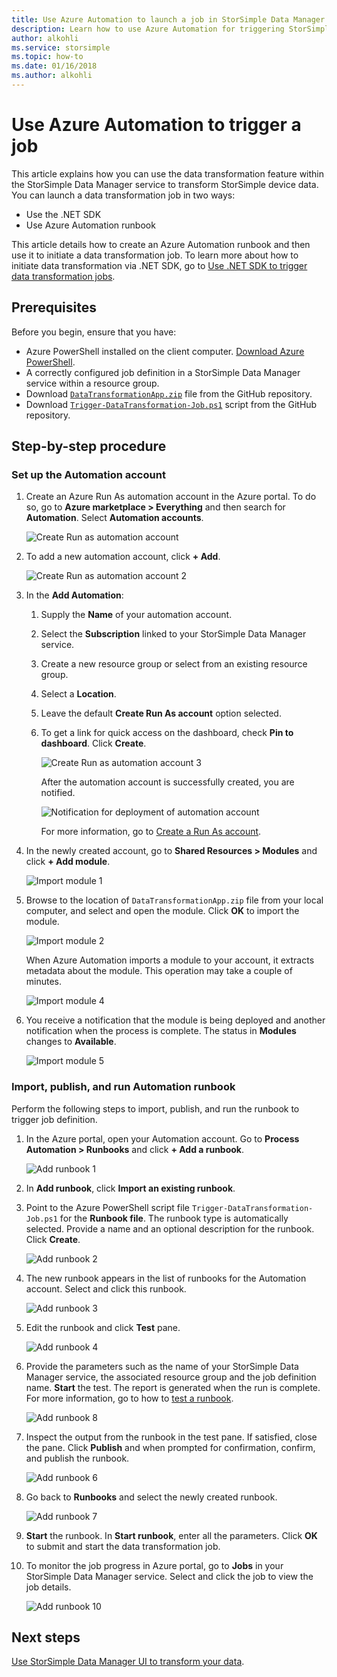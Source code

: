 ```yaml
---
title: Use Azure Automation to launch a job in StorSimple Data Manager
description: Learn how to use Azure Automation for triggering StorSimple Data Manager jobs
author: alkohli
ms.service: storsimple
ms.topic: how-to
ms.date: 01/16/2018
ms.author: alkohli
---
```


# Use Azure Automation to trigger a job

This article explains how you can use the data transformation feature within the StorSimple Data Manager service to transform StorSimple device data. You can launch a data transformation job in two ways: 

 - Use the .NET SDK
 - Use Azure Automation runbook
 
This article details how to create an Azure Automation runbook and then use it to initiate a data transformation job. To learn more about how to initiate data transformation via .NET SDK, go to [Use .NET SDK to trigger data transformation jobs](storsimple-data-manager-dotnet-jobs.md).

## Prerequisites

Before you begin, ensure that you have:

*	Azure PowerShell installed on the client computer. [Download Azure PowerShell](/powershell/azure/azurerm/install-azurerm-ps).
*	A correctly configured job definition in a StorSimple Data Manager service within a resource group.
*	Download  [`DataTransformationApp.zip`](https://github.com/Azure-Samples/storsimple-dotnet-data-manager-get-started/raw/master/Azure%20Automation%20For%20Data%20Manager/DataTransformationApp.zip) file from the GitHub repository. 
*	Download [`Trigger-DataTransformation-Job.ps1`](https://github.com/Azure-Samples/storsimple-dotnet-data-manager-get-started/blob/master/Azure%20Automation%20For%20Data%20Manager/Trigger-DataTransformation-Job.ps1) script from the GitHub repository.

## Step-by-step procedure

### Set up the Automation account

1. Create an Azure Run As automation account in the Azure portal. To do so, go to **Azure marketplace > Everything** and then search for **Automation**. Select **Automation accounts**.

    ![Create Run as automation account](./media/storsimple-data-manager-job-using-automation/search-automation-account1.png)

2. To add a new automation account, click **+ Add**.

    ![Create Run as automation account 2](./media/storsimple-data-manager-job-using-automation/add-automation-account1.png)

3. In the **Add Automation**:

   1. Supply the **Name** of your automation account.
   2. Select the **Subscription** linked to your StorSimple Data Manager service.
   3. Create a new resource group or select from an existing resource group.
   4. Select a **Location**.
   5. Leave the default **Create Run As account** option selected.
   6. To get a link for quick access on the dashboard, check **Pin to dashboard**. Click **Create**.

      ![Create Run as automation account 3](./media/storsimple-data-manager-job-using-automation/create-automation-run-as-account.png)
    
      After the automation account is successfully created, you are notified.
    
      ![Notification for deployment of automation account](./media/storsimple-data-manager-job-using-automation/deployment-automation-account-notification1.png)

      For more information, go to [Create a Run As account](../automation/manage-runas-account.md).

3. In the newly created account, go to **Shared Resources > Modules** and click **+ Add module**.

    ![Import module 1](./media/storsimple-data-manager-job-using-automation/import-module-1.png)

4. Browse to the location of `DataTransformationApp.zip` file from your local computer, and select and open the module. Click **OK** to import the module.

    ![Import module 2](./media/storsimple-data-manager-job-using-automation/import-module-2.png)

   When Azure Automation imports a module to your account, it extracts metadata about the module. This operation may take a couple of minutes.

   ![Import module 4](./media/storsimple-data-manager-job-using-automation/import-module-4.png)

5. You receive a notification that the module is being deployed and another notification when the process is complete.  The status in **Modules** changes to **Available**.

    ![Import module 5](./media/storsimple-data-manager-job-using-automation/import-module-5.png)

### Import, publish, and run Automation runbook

Perform the following steps to import, publish, and run the runbook to trigger job definition.

1. In the Azure portal, open your Automation account. Go to **Process Automation > Runbooks** and click **+ Add a runbook**.

    ![Add runbook 1](./media/storsimple-data-manager-job-using-automation/add-runbook-1.png)

2. In **Add runbook**, click **Import an existing runbook**.

3. Point to the Azure PowerShell script file `Trigger-DataTransformation-Job.ps1` for the **Runbook file**. The runbook type is automatically selected. Provide a name and an optional description for the runbook. Click **Create**.

    ![Add runbook 2](./media/storsimple-data-manager-job-using-automation/add-runbook-2.png)

4. The new runbook appears in the list of runbooks for the Automation account. Select and click this runbook.

    ![Add runbook 3](./media/storsimple-data-manager-job-using-automation/add-runbook-3.png)

5. Edit the runbook and click **Test** pane.

    ![Add runbook 4](./media/storsimple-data-manager-job-using-automation/add-runbook-4.png)

6. Provide the parameters such as the name of your StorSimple Data Manager service, the associated resource group and the job definition name. **Start** the test. The report is generated when the run is complete. For more information, go to how to [test a runbook](../automation/learn/powershell-runbook-managed-identity.md).

    ![Add runbook 8](./media/storsimple-data-manager-job-using-automation/add-runbook-8.png)    

7. Inspect the output from the runbook in the test pane. If satisfied, close the pane. Click **Publish** and when prompted for confirmation, confirm, and publish the runbook.

    ![Add runbook 6](./media/storsimple-data-manager-job-using-automation/add-runbook-6.png)

8. Go back to **Runbooks** and select the newly created runbook.

    ![Add runbook 7](./media/storsimple-data-manager-job-using-automation/add-runbook-7.png)

9. **Start** the runbook. In **Start runbook**, enter all the parameters. Click **OK** to submit and start the data transformation job.

10. To monitor the job progress in Azure portal, go to **Jobs** in your StorSimple Data Manager service. Select and click the job to view the job details.

    ![Add runbook 10](./media/storsimple-data-manager-job-using-automation/add-runbook-10.png)

## Next steps

[Use StorSimple Data Manager UI to transform your data](storsimple-data-manager-ui.md).